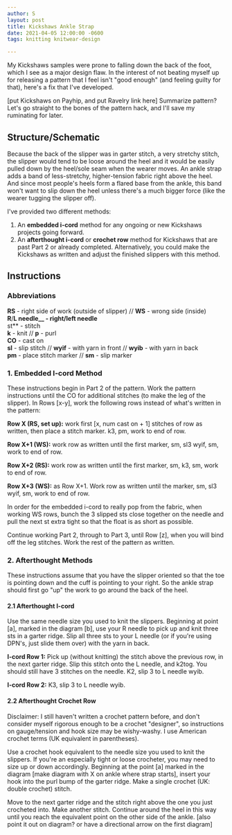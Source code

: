 ```yaml
---
author: S
layout: post
title: Kickshaws Ankle Strap
date: 2021-04-05 12:00:00 -0600
tags: knitting knitwear-design

---
```

My Kickshaws samples were prone to falling down the back of the foot, which I see as a major design flaw. In the interest of not beating myself up for releasing a pattern that I feel isn't "good enough" (and feeling guilty for that), here's a fix that I've developed.

\[put Kickshaws on Payhip, and put Ravelry link here\] Summarize pattern? Let's go straight to the bones of the pattern hack, and I'll save my ruminating for later.

## Structure/Schematic

Because the back of the slipper was in garter stitch, a very stretchy stitch, the slipper would tend to be loose around the heel and it would be easily pulled down by the heel/sole seam when the wearer moves. An ankle strap adds a band of less-stretchy, higher-tension fabric right above the heel. And since most people's heels form a flared base from the ankle, this band won't want to slip down the heel unless there's a much bigger force (like the wearer tugging the slipper off).

I've provided two different methods:

1. An **embedded i-cord** method for any ongoing or new Kickshaws projects going forward.
2. An **afterthought i-cord** or **crochet row** method for Kickshaws that are past Part 2 or already completed. Alternatively, you could make the Kickshaws as written and adjust the finished slippers with this method.

## Instructions

### Abbreviations

**RS** - right side of work (outside of slipper) // **WS** - wrong side (inside)  
**R**/**L needle__ - right/left needle**  
st** - stitch  
**k** - knit // **p** - purl  
**CO** - cast on  
**sl** - slip stitch // **wyif** - with yarn in front // **wyib** - with yarn in back  
**pm** - place stitch marker // **sm** - slip marker

### 1. Embedded I-cord Method

These instructions begin in Part 2 of the pattern. Work the pattern instructions until the CO for additional stitches (to make the leg of the slipper). In Rows \[x-y\], work the following rows instead of what's written in the pattern:

**Row X (RS, set up):** work first \[x, num cast on + 1\] stitches of row as written, then place a stitch marker. k3, pm, work to end of row.

**Row X+1 (WS):** work row as written until the first marker, sm, sl3 wyif, sm, work to end of row.

**Row X+2 (RS):** work row as written until the first marker, sm, k3, sm, work to end of row.

**Row X+3 (WS):** as Row X+1. Work row as written until the marker, sm, sl3 wyif, sm, work to end of row.

In order for the embedded i-cord to really pop from the fabric, when working WS rows, bunch the 3 slipped sts close together on the needle and pull the next st extra tight so that the float is as short as possible.

Continue working Part 2, through to Part 3, until Row \[z\], when you will bind off the leg stitches. Work the rest of the pattern as written.

### 2. Afterthought Methods

These instructions assume that you have the slipper oriented so that the toe is pointing down and the cuff is pointing to your right. So the ankle strap should first go "up" the work to go around the back of the heel.

#### 2.1 Afterthought I-cord

Use the same needle size you used to knit the slippers. Beginning at point \[a\], marked in the diagram \[b\], use your R needle to pick up and knit three sts in a garter ridge. Slip all three sts to your L needle (or if you're using DPN's, just slide them over) with the yarn in back.

**I-cord Row 1:** Pick up (without knitting) the stitch above the previous row, in the next garter ridge. Slip this stitch onto the L needle, and k2tog. You should still have 3 stitches on the needle. K2, slip 3 to L needle wyib.

**I-cord Row 2:** K3, slip 3 to L needle wyib.

#### 2.2 Afterthought Crochet Row

Disclaimer: I still haven't written a crochet pattern before, and don't consider myself rigorous enough to be a crochet "designer", so instructions on gauge/tension and hook size may be wishy-washy. I use American crochet terms (UK equivalent in parentheses).

Use a crochet hook equivalent to the needle size you used to knit the slippers. If you're an especially tight or loose crocheter, you may need to size up or down accordingly. Beginning at the point \[a\] marked in the diagram \[make diagram with X on ankle where strap starts\], insert your hook into the purl bump of the garter ridge. Make a single crochet (UK: double crochet) stitch.

Move to the next garter ridge and the stitch right above the one you just crocheted into. Make another stitch. Continue around the heel in this way until you reach the equivalent point on the other side of the ankle. \[also point it out on diagram? or have a directional arrow on the first diagram\]